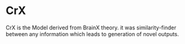 # CrX
CrX is the Model derived from BrainX theory. it was similarity-finder between any information which leads to generation of novel outputs.
